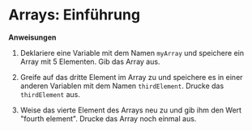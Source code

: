 # Arrays: Einführung

**Anweisungen**
1. Deklariere eine Variable mit dem Namen `myArray` und speichere ein Array mit 5 Elementen. Gib das Array aus.

2. Greife auf das dritte Element im Array zu und speichere es in einer anderen Variablen mit dem Namen `thirdElement`. Drucke das `thirdElement` aus.

3. Weise das vierte Element des Arrays neu zu und gib ihm den Wert "fourth element". Drucke das Array noch einmal aus.
